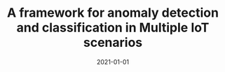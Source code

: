 ---
title: A framework for anomaly detection and classification in Multiple IoT scenarios
collection: publications
excerpt: F. Cauteruccio, L.  Cinelli, E.  Corradini, G.  Terracina, D.  Ursino, L.  Virgili, C.  Savaglio, A.  Liotta, G.  Fortino
date: 2021-01-01
venue: Future Generation Computer Systems
paperurl: '10.1016/j.future.2020.08.010'
url: '10.1016/j.future.2020.08.010'
---